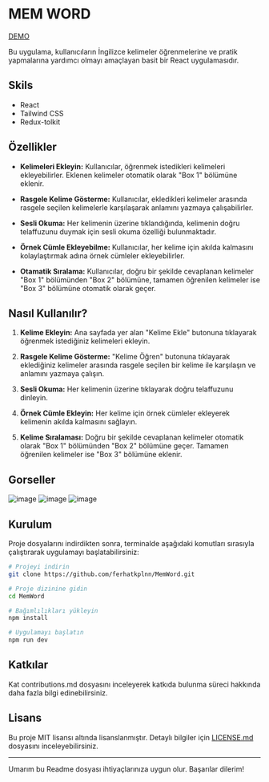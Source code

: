# MEM WORD

[DEMO](https://memword.netlify.app/)

Bu uygulama, kullanıcıların İngilizce kelimeler öğrenmelerine ve pratik yapmalarına yardımcı olmayı amaçlayan basit bir React uygulamasıdır.

## Skils
- React
- Tailwind CSS
- Redux-tolkit

## Özellikler

- **Kelimeleri Ekleyin:** Kullanıcılar, öğrenmek istedikleri kelimeleri ekleyebilirler. Eklenen kelimeler otomatik olarak "Box 1" bölümüne eklenir.

- **Rasgele Kelime Gösterme:** Kullanıcılar, ekledikleri kelimeler arasında rasgele seçilen kelimelerle karşılaşarak anlamını yazmaya çalışabilirler.

- **Sesli Okuma:** Her kelimenin üzerine tıklandığında, kelimenin doğru telaffuzunu duymak için sesli okuma özelliği bulunmaktadır.

- **Örnek Cümle Ekleyebilme:** Kullanıcılar, her kelime için akılda kalmasını kolaylaştırmak adına örnek cümleler ekleyebilirler.

- **Otamatik Sıralama:** Kullanıcılar, doğru bir şekilde cevaplanan kelimeler "Box 1" bölümünden "Box 2" bölümüne, tamamen öğrenilen kelimeler ise "Box 3" bölümüne otomatik olarak geçer.

## Nasıl Kullanılır?

1. **Kelime Ekleyin:** Ana sayfada yer alan "Kelime Ekle" butonuna tıklayarak öğrenmek istediğiniz kelimeleri ekleyin.

2. **Rasgele Kelime Gösterme:** "Kelime Öğren" butonuna tıklayarak eklediğiniz kelimeler arasında rasgele seçilen bir kelime ile karşılaşın ve anlamını yazmaya çalışın.

3. **Sesli Okuma:** Her kelimenin üzerine tıklayarak doğru telaffuzunu dinleyin.

4. **Örnek Cümle Ekleyin:** Her kelime için örnek cümleler ekleyerek kelimenin akılda kalmasını sağlayın.

5. **Kelime Sıralaması:** Doğru bir şekilde cevaplanan kelimeler otomatik olarak "Box 1" bölümünden "Box 2" bölümüne geçer. Tamamen öğrenilen kelimeler ise "Box 3" bölümüne eklenir.

## Gorseller
![image](https://github.com/ferhatkplnn/MemWord/assets/29931637/076c5081-5436-456a-ad31-074cca0d853b)
![image](https://github.com/ferhatkplnn/MemWord/assets/29931637/9f543bd3-36a3-4e85-9d85-a0aa389ff12d)
![image](https://github.com/ferhatkplnn/MemWord/assets/29931637/7c50ce05-c1f3-4b04-942c-1af35bcbf260)

## Kurulum

Proje dosyalarını indirdikten sonra, terminalde aşağıdaki komutları sırasıyla çalıştırarak uygulamayı başlatabilirsiniz:

```bash
# Projeyi indirin
git clone https://github.com/ferhatkplnn/MemWord.git

# Proje dizinine gidin
cd MemWord

# Bağımlılıkları yükleyin
npm install

# Uygulamayı başlatın
npm run dev
```

## Katkılar

Kat contributions.md dosyasını inceleyerek katkıda bulunma süreci hakkında daha fazla bilgi edinebilirsiniz.

## Lisans

Bu proje MIT lisansı altında lisanslanmıştır. Detaylı bilgiler için [LICENSE.md](LICENSE.md) dosyasını inceleyebilirsiniz.

---

Umarım bu Readme dosyası ihtiyaçlarınıza uygun olur. Başarılar dilerim!
